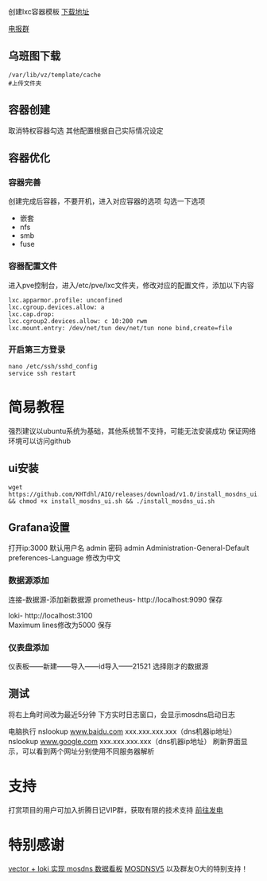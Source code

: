 创建lxc容器模板
[下载地址](https://github.com/KHTdhl/rosrbgprouter/releases/download/v1.0.0/ubuntu-22.04-standard_22.04-1_amd64.1.tar.zst)

[电报群](https://t.me/+bzSRf6dtG3lhYWVl)
## 乌班图下载
```
/var/lib/vz/template/cache
#上传文件夹
```
## 容器创建
取消特权容器勾选
其他配置根据自己实际情况设定
## 容器优化
### 容器完善
创建完成后容器，不要开机，进入对应容器的选项
勾选一下选项
- 嵌套
- nfs
- smb
- fuse
### 容器配置文件
进入pve控制台，进入/etc/pve/lxc文件夹，修改对应的配置文件，添加以下内容
```
lxc.apparmor.profile: unconfined
lxc.cgroup.devices.allow: a
lxc.cap.drop: 
lxc.cgroup2.devices.allow: c 10:200 rwm
lxc.mount.entry: /dev/net/tun dev/net/tun none bind,create=file
```
### 开启第三方登录
```
nano /etc/ssh/sshd_config
service ssh restart
```
# 简易教程
强烈建议以ubuntu系统为基础，其他系统暂不支持，可能无法安装成功
保证网络环境可以访问github
## ui安装
```
wget https://github.com/KHTdhl/AIO/releases/download/v1.0/install_mosdns_ui.sh && chmod +x install_mosdns_ui.sh && ./install_mosdns_ui.sh
```
## Grafana设置

打开ip:3000
默认用户名  admin  密码  admin
Administration-General-Default preferences-Language 修改为中文

### 数据源添加
连接-数据源-添加新数据源
prometheus-  http://localhost:9090    保存

loki- http://localhost:3100   
Maximum lines修改为5000
保存

### 仪表盘添加 
仪表板——新建——导入——id导入——21521
选择刚才的数据源


## 测试
将右上角时间改为最近5分钟
下方实时日志窗口，会显示mosdns启动日志

电脑执行 
nslookup www.baidu.com xxx.xxx.xxx.xxx（dns机器ip地址）
nslookup www.google.com xxx.xxx.xxx.xxx（dns机器ip地址）
刷新界面显示，可以看到两个网址分别使用不同服务器解析
# 支持
打赏项目的用户可加入折腾日记VIP群，获取有限的技术支持 [前往发电](https://afdian.com/a/tossdiary)
# 特别感谢
[vector + loki 实现 mosdns 数据看板](https://icyleaf.com/2023/08/using-vector-transform-mosdns-logging-to-grafana-via-loki/)
[MOSDNSV5](https://github.com/IrineSistiana/mosdns)
以及群友O大的特别支持！

